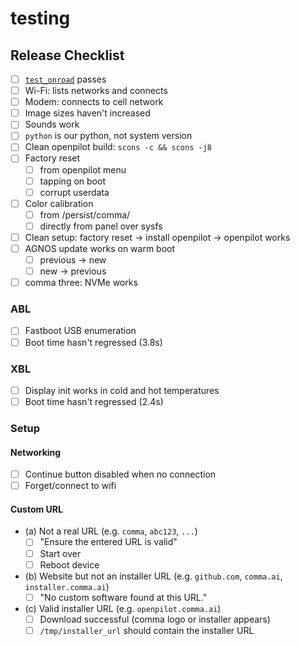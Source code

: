 # testing

## Release Checklist

- [ ] [`test_onroad`](https://github.com/commaai/openpilot/blob/master/selfdrive/test/test_onroad.py) passes
- [ ] Wi-Fi: lists networks and connects
- [ ] Modem: connects to cell network
- [ ] Image sizes haven't increased
- [ ] Sounds work
- [ ] `python` is our python, not system version
- [ ] Clean openpilot build: `scons -c && scons -j8`
- [ ] Factory reset
  - [ ] from openpilot menu
  - [ ] tapping on boot
  - [ ] corrupt userdata
- [ ] Color calibration
  - [ ] from /persist/comma/
  - [ ] directly from panel over sysfs
- [ ] Clean setup: factory reset -> install openpilot -> openpilot works
- [ ] AGNOS update works on warm boot
  - [ ] previous -> new
  - [ ] new -> previous
- [ ] comma three: NVMe works

### ABL

- [ ] Fastboot USB enumeration
- [ ] Boot time hasn't regressed (3.8s)

### XBL

- [ ] Display init works in cold and hot temperatures
- [ ] Boot time hasn't regressed (2.4s)

### Setup

#### Networking

- [ ] Continue button disabled when no connection
- [ ] Forget/connect to wifi

#### Custom URL
- (a) Not a real URL (e.g. `comma`, `abc123`, `...`)
  - [ ] "Ensure the entered URL is valid"
  - [ ] Start over
  - [ ] Reboot device
- (b) Website but not an installer URL (e.g. `github.com`, `comma.ai`, `installer.comma.ai`)
  - [ ] "No custom software found at this URL."
- (c) Valid installer URL (e.g. `openpilot.comma.ai`)
  - [ ] Download successful (comma logo or installer appears)
  - [ ] `/tmp/installer_url` should contain the installer URL
